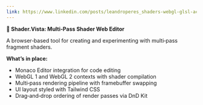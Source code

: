 ```yaml
---
link: https://www.linkedin.com/posts/leandroperes_shaders-webgl-glsl-activity-7261768401742651392-jy6d
---
```


**🎨 Shader.Vista: Multi‑Pass Shader Web Editor**

A browser‑based tool for creating and experimenting with multi‑pass fragment shaders.

**What’s in place:**

- Monaco Editor integration for code editing
- WebGL 1 and WebGL 2 contexts with shader compilation
- Multi‑pass rendering pipeline with framebuffer swapping
- UI layout styled with Tailwind CSS
- Drag‑and‑drop ordering of render passes via DnD Kit

